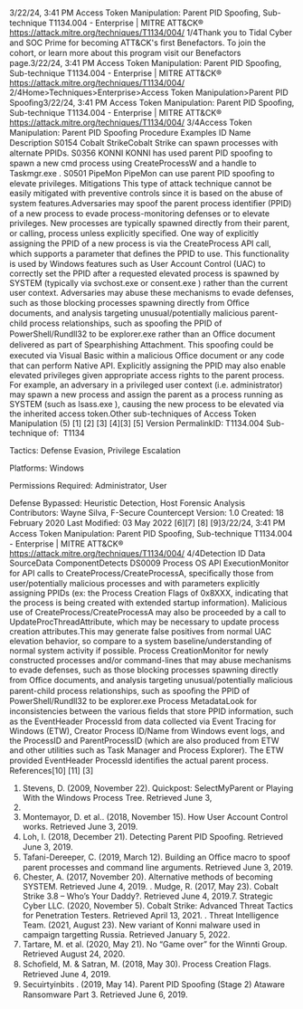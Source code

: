 3/22/24, 3:41 PM Access Token Manipulation: Parent PID Spooﬁng, Sub-technique T1134.004 - Enterprise | MITRE ATT&CK®
https://attack.mitre.org/techniques/T1134/004/ 1/4Thank you to Tidal Cyber and SOC Prime for becoming ATT&CK's ﬁrst Benefactors. To join the cohort, or learn more about this program visit our
Benefactors page.3/22/24, 3:41 PM Access Token Manipulation: Parent PID Spooﬁng, Sub-technique T1134.004 - Enterprise | MITRE ATT&CK®
https://attack.mitre.org/techniques/T1134/004/ 2/4Home>Techniques>Enterprise>Access Token Manipulation>Parent PID Spooﬁng3/22/24, 3:41 PM Access Token Manipulation: Parent PID Spooﬁng, Sub-technique T1134.004 - Enterprise | MITRE ATT&CK®
https://attack.mitre.org/techniques/T1134/004/ 3/4Access Token Manipulation: Parent PID Spooﬁng
Procedure Examples
ID Name Description
S0154 Cobalt
StrikeCobalt Strike can spawn processes with alternate PPIDs.
S0356 KONNI KONNI has used parent PID spooﬁng to spawn a new cmd process using CreateProcessW and a handle to
Taskmgr.exe .
S0501 PipeMon PipeMon can use parent PID spooﬁng to elevate privileges.
Mitigations
This type of attack technique cannot be easily mitigated with preventive controls since it is based on the abuse of system features.Adversaries may spoof the parent process identiﬁer (PPID) of a new process to evade process-monitoring defenses or to elevate privileges.
New processes are typically spawned directly from their parent, or calling, process unless explicitly speciﬁed. One way of explicitly assigning
the PPID of a new process is via the CreateProcess API call, which supports a parameter that deﬁnes the PPID to use. This functionality
is used by Windows features such as User Account Control (UAC) to correctly set the PPID after a requested elevated process is spawned by
SYSTEM (typically via svchost.exe or consent.exe ) rather than the current user context.
Adversaries may abuse these mechanisms to evade defenses, such as those blocking processes spawning directly from Oﬃce documents,
and analysis targeting unusual/potentially malicious parent-child process relationships, such as spooﬁng the PPID of PowerShell/Rundll32
to be explorer.exe rather than an Oﬃce document delivered as part of Spearphishing Attachment. This spooﬁng could be executed via
Visual Basic within a malicious Oﬃce document or any code that can perform Native API.
Explicitly assigning the PPID may also enable elevated privileges given appropriate access rights to the parent process. For example, an
adversary in a privileged user context (i.e. administrator) may spawn a new process and assign the parent as a process running as SYSTEM
(such as lsass.exe ), causing the new process to be elevated via the inherited access token.Other sub-techniques of Access Token Manipulation (5)
[1]
[2]
[3]
[4][3]
[5]
Version PermalinkID: T1134.004
Sub-technique of:  T1134

Tactics: Defense Evasion, Privilege Escalation

Platforms: Windows

Permissions Required: Administrator, User

Defense Bypassed: Heuristic Detection, Host Forensic Analysis
Contributors: Wayne Silva, F-Secure Countercept
Version: 1.0
Created: 18 February 2020
Last Modiﬁed: 03 May 2022
[6][7]
[8]
[9]3/22/24, 3:41 PM Access Token Manipulation: Parent PID Spooﬁng, Sub-technique T1134.004 - Enterprise | MITRE ATT&CK®
https://attack.mitre.org/techniques/T1134/004/ 4/4Detection
ID Data SourceData ComponentDetects
DS0009 Process OS API
ExecutionMonitor for API calls to CreateProcess/CreateProcessA, speciﬁcally those from user/potentially
malicious processes and with parameters explicitly assigning PPIDs (ex: the Process Creation
Flags of 0x8XXX, indicating that the process is being created with extended startup
information). Malicious use of CreateProcess/CreateProcessA may also be proceeded by a
call to UpdateProcThreadAttribute, which may be necessary to update process creation
attributes.This may generate false positives from normal UAC elevation behavior, so
compare to a system baseline/understanding of normal system activity if possible.
Process
CreationMonitor for newly constructed processes and/or command-lines that may abuse mechanisms
to evade defenses, such as those blocking processes spawning directly from Oﬃce documents,
and analysis targeting unusual/potentially malicious parent-child process relationships, such
as spooﬁng the PPID of PowerShell/Rundll32 to be explorer.exe
Process
MetadataLook for inconsistencies between the various ﬁelds that store PPID information, such as the
EventHeader ProcessId from data collected via Event Tracing for Windows (ETW), Creator
Process ID/Name from Windows event logs, and the ProcessID and ParentProcessID (which
are also produced from ETW and other utilities such as Task Manager and Process Explorer).
The ETW provided EventHeader ProcessId identiﬁes the actual parent process.
References[10]
[11]
[3]
1. Stevens, D. (2009, November 22). Quickpost: SelectMyParent
or Playing With the Windows Process Tree. Retrieved June 3,
2019.
2. Montemayor, D. et al.. (2018, November 15). How User
Account Control works. Retrieved June 3, 2019.
3. Loh, I. (2018, December 21). Detecting Parent PID Spooﬁng.
Retrieved June 3, 2019.
4. Tafani-Dereeper, C. (2019, March 12). Building an Oﬃce macro
to spoof parent processes and command line arguments.
Retrieved June 3, 2019.
5. Chester, A. (2017, November 20). Alternative methods of
becoming SYSTEM. Retrieved June 4, 2019.
. Mudge, R. (2017, May 23). Cobalt Strike 3.8 – Who’s Your
Daddy?. Retrieved June 4, 2019.7. Strategic Cyber LLC. (2020, November 5). Cobalt Strike:
Advanced Threat Tactics for Penetration Testers. Retrieved
April 13, 2021.
. Threat Intelligence Team. (2021, August 23). New variant of
Konni malware used in campaign targetting Russia. Retrieved
January 5, 2022.
9. Tartare, M. et al. (2020, May 21). No “Game over” for the
Winnti Group. Retrieved August 24, 2020.
10. Schoﬁeld, M. & Satran, M. (2018, May 30). Process Creation
Flags. Retrieved June 4, 2019.
11. Secuirtyinbits . (2019, May 14). Parent PID Spooﬁng (Stage 2)
Ataware Ransomware Part 3. Retrieved June 6, 2019.